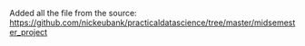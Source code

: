 Added all the file from the source: https://github.com/nickeubank/practicaldatascience/tree/master/midsemester_project